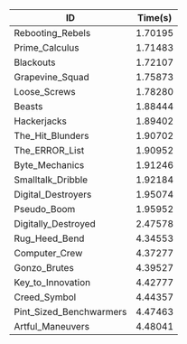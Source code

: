 |ID|Time(s)|
|-|-|
|Rebooting_Rebels|1.70195|
|Prime_Calculus|1.71483|
|Blackouts|1.72107|
|Grapevine_Squad|1.75873|
|Loose_Screws|1.78280|
|Beasts|1.88444|
|Hackerjacks|1.89402|
|The_Hit_Blunders|1.90702|
|The_ERROR_List|1.90952|
|Byte_Mechanics|1.91246|
|Smalltalk_Dribble|1.92184|
|Digital_Destroyers|1.95074|
|Pseudo_Boom|1.95952|
|Digitally_Destroyed|2.47578|
|Rug_Heed_Bend|4.34553|
|Computer_Crew|4.37277|
|Gonzo_Brutes|4.39527|
|Key_to_Innovation|4.42777|
|Creed_Symbol|4.44357|
|Pint_Sized_Benchwarmers|4.47463|
|Artful_Maneuvers|4.48041|
